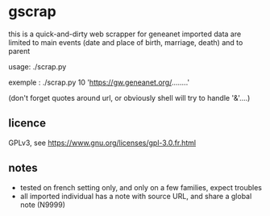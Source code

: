 # gscrap

this is a quick-and-dirty web scrapper for geneanet
imported data are limited to main events (date and place of birth, marriage, death) and to parent

usage: ./scrap.py <maxlevel> <url>

exemple : ./scrap.py 10 'https://gw.geneanet.org/........'

(don't forget quotes around url, or obviously shell will try to handle '&'....)

## licence

GPLv3, see https://www.gnu.org/licenses/gpl-3.0.fr.html

## notes

- tested on french setting only, and only on a few families, expect troubles
- all imported individual has a note with source URL, and share a global note (N9999)
